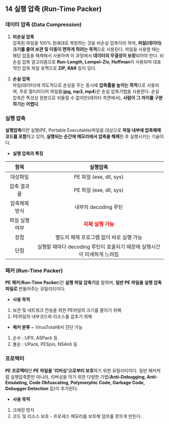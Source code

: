 ## 14 실행 압축 (Run-Time Packer)

### 데이터 압축 (Data Compression)
1. **비손실 압축** <br>
압축된 파일을 100% 원래대로 복원하는 것을 비손실 압축이라 하며, **파일(데이터) 크기를 줄여 보관 및 이동이 편하게 하려는 목적**으로 사용된다. 파일을 사용할 때는 해당 압출을 해제해서 사용하며 이 과정에서 **데이터의 무결성이 보장**되어야 한다. 비손실 압축 알고리즘으로 **Run-Length, Lempel-Ziv, Huffman**이 사용되며 대표적인 압축 파일 포맥으로 **ZIP, RAR** 등이 있다.

2. **손실 압축** <br>
파일(데이터)에 의도적으로 손상을 주는 동시에 **압축률을 높이는 목적**으로 사용되며, 주로 멀티미디어 파일들(**jpg, mp3, mp4**)은 손실 압축기법을 사용한다. 손실 압축은 특성상 원본으로 되돌릴 수 없지만(데이터 측면에서), **사람이 그 차이를 구분하기는 어렵다**. 

### 실행 압축
**실행압축**이란 실행(PE, Portable Executable)파일을 대상으로 **파일 내부에 압축해제 코드를 포함**하고 있어, **실행되는 순간에 메모리에서 압축을 해제**한 후 실행시키는 기술이다.

- **실행 압축의 특징** <br>

항목|실행압축
:---:|:---:
대상파일|PE 파일 (exe, dll, sys)
압축 결과물|PE 파일 (exe, dll, sys)
압축해제 방식|내부의 decoding 루틴
파일 실행 여부|<span style="color:red">**자체 실행 가능**</span>
장점|별도의 해제 프로그램 없이 바로 실행 가능
단점|실행할 때마다 decoding 루틴이 호출되기 때문에 실행시간이 미세하게 느려짐

### 패커 (Run-Time Packer)
**PE 패커**(**Run-Time Packer**)란 **실행 파일 압축기**를 말하며, **일반 PE 파일을 실행 압축 파일로** 만들어주는 유틸리티이다.

- **사용 목적** 
1. 보관 및 네트워크 전송을 위한 PE파일의 크기를 줄이기 위해
2. PE파일의 내부코드와 리소스를 감추기 위해

- **패커 분류** ~ VirusTotal에서 진단 가능
1. 순수 : UPX, ASPack 등
2. 불순 : UPack, PESpin, NSAnti 등

### 프로텍터
**PE 프로텍터**란 **PE 파일을 '리버싱'으로부터 보호**하기 위한 유틸리티이다. 일반 패커처럼 실행압축뿐만 아니라, 리버싱을 막기 위한 다양한 기법(**Anti-Debugging, Anti-Emulating, Code Obfuscating, Polymorphic Code, Garbage Code, Debugger Detection** 등)이 추가된다.

- **사용 목적**
1. 크래킹 방지
2. 코드 및 리소스 보호 - 프로세스 메모리를 보호해 덤프를 못뜨게 만든다.


